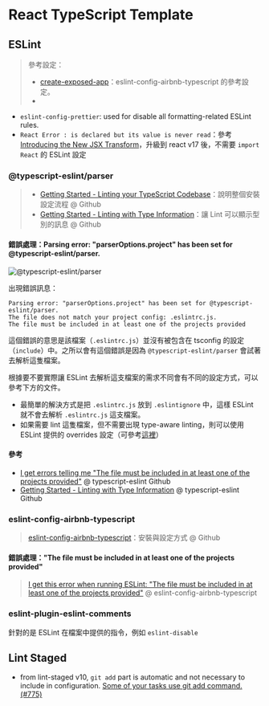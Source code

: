 # React TypeScript Template

## ESLint

> 參考設定：
>
> - [create-exposed-app](https://github.com/iamturns/create-exposed-app/blob/master/.eslintrc.js)：eslint-config-airbnb-typescript 的參考設定。
> - 

- `eslint-config-prettier`: used for disable all formatting-related ESLint rules.
- `React Error : is declared but its value is never read`：參考 [Introducing the New JSX Transform](https://reactjs.org/blog/2020/09/22/introducing-the-new-jsx-transform.html#eslint)，升級到 react v17 後，不需要 `import React` 的 ESLint 設定

### @typescript-eslint/parser

> - [Getting Started - Linting your TypeScript Codebase](https://github.com/typescript-eslint/typescript-eslint/blob/master/docs/getting-started/linting/README.md)：說明整個安裝設定流程 @ Github
> - [Getting Started - Linting with Type Information](https://github.com/typescript-eslint/typescript-eslint/blob/master/docs/getting-started/linting/TYPED_LINTING.md)：讓 Lint 可以顯示型別的訊息 @ Github

#### 錯誤處理：Parsing error: "parserOptions.project" has been set for @typescript-eslint/parser.

![@typescript-eslint/parser](https://i.imgur.com/9BdhAj0.png)

出現錯誤訊息：

```
Parsing error: "parserOptions.project" has been set for @typescript-eslint/parser.
The file does not match your project config: .eslintrc.js.
The file must be included in at least one of the projects provided
```

這個錯誤的意思是該檔案（`.eslintrc.js`）並沒有被包含在 tsconfig 的設定（`include`）中。之所以會有這個錯誤是因為 `@typescript-eslint/parser` 會試著去解析這隻檔案。

根據要不要實際讓 ESLint 去解析這支檔案的需求不同會有不同的設定方式，可以參考下方的文件。

- 最簡單的解決方式是把 `.eslintrc.js` 放到 `.eslintignore` 中，這樣 ESLint 就不會去解析 `.eslintrc.js` 這支檔案。
- 如果需要 lint 這隻檔案，但不需要出現 type-aware linting，則可以使用 ESLint 提供的 overrides 設定（可參考[這裡](https://stackoverflow.com/a/64488474/5135452)）

#### 參考

- [I get errors telling me "The file must be included in at least one of the projects provided"](https://github.com/typescript-eslint/typescript-eslint/blob/master/docs/getting-started/linting/TYPED_LINTING.md#getting-started---linting-with-type-information) @ typescript-eslint Github
- [Getting Started - Linting with Type Information](https://github.com/typescript-eslint/typescript-eslint/blob/master/docs/getting-started/linting/TYPED_LINTING.md) @ typescript-eslint Github

### eslint-config-airbnb-typescript

> [eslint-config-airbnb-typescript](https://github.com/iamturns/eslint-config-airbnb-typescript)：安裝與設定方式 @ Github

#### 錯誤處理："The file must be included in at least one of the projects provided"

> [I get this error when running ESLint: "The file must be included in at least one of the projects provided"](https://github.com/iamturns/eslint-config-airbnb-typescript#i-get-this-error-when-running-eslint-the-file-must-be-included-in-at-least-one-of-the-projects-provided) @ eslint-config-airbnb-typescript

### eslint-plugin-eslint-comments

針對的是 ESLint 在檔案中提供的指令，例如 `eslint-disable`

## Lint Staged

- from lint-staged v10, `git add` part is automatic and not necessary to include in configuration. [Some of your tasks use git add command.(#775)](https://github.com/okonet/lint-staged/issues/775)

